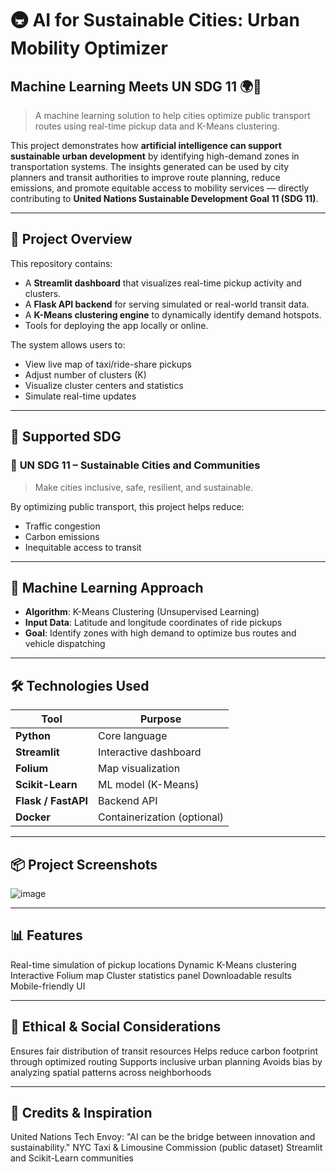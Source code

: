 # 🚇 AI for Sustainable Cities: Urban Mobility Optimizer  
## Machine Learning Meets UN SDG 11 🌍🤖

> A machine learning solution to help cities optimize public transport routes using real-time pickup data and K-Means clustering.

This project demonstrates how **artificial intelligence can support sustainable urban development** by identifying high-demand zones in transportation systems. The insights generated can be used by city planners and transit authorities to improve route planning, reduce emissions, and promote equitable access to mobility services — directly contributing to **United Nations Sustainable Development Goal 11 (SDG 11)**.

---

## 🔧 Project Overview

This repository contains:

- A **Streamlit dashboard** that visualizes real-time pickup activity and clusters.
- A **Flask API backend** for serving simulated or real-world transit data.
- A **K-Means clustering engine** to dynamically identify demand hotspots.
- Tools for deploying the app locally or online.

The system allows users to:
- View live map of taxi/ride-share pickups
- Adjust number of clusters (K)
- Visualize cluster centers and statistics
- Simulate real-time updates

---

## 🎯 Supported SDG

### 🎯 **UN SDG 11 – Sustainable Cities and Communities**
> Make cities inclusive, safe, resilient, and sustainable.

By optimizing public transport, this project helps reduce:
- Traffic congestion
- Carbon emissions
- Inequitable access to transit

---

## 🧠 Machine Learning Approach

- **Algorithm**: K-Means Clustering (Unsupervised Learning)
- **Input Data**: Latitude and longitude coordinates of ride pickups
- **Goal**: Identify zones with high demand to optimize bus routes and vehicle dispatching

---

## 🛠 Technologies Used

| Tool | Purpose |
|------|---------|
| **Python** | Core language |
| **Streamlit** | Interactive dashboard |
| **Folium** | Map visualization |
| **Scikit-Learn** | ML model (K-Means) |
| **Flask / FastAPI** | Backend API |
| **Docker** | Containerization (optional) |

---

## 📦 Project Screenshots
![image](https://github.com/user-attachments/assets/34216369-3020-4557-bd5b-2551210a6f13)



---
## 📊 Features
Real-time simulation of pickup locations
Dynamic K-Means clustering
Interactive Folium map
Cluster statistics panel
Downloadable results
Mobile-friendly UI

---

## 🧭 Ethical & Social Considerations
Ensures fair distribution of transit resources
Helps reduce carbon footprint through optimized routing
Supports inclusive urban planning
Avoids bias by analyzing spatial patterns across neighborhoods

---

## 📄 Credits & Inspiration
United Nations Tech Envoy: "AI can be the bridge between innovation and sustainability."
NYC Taxi & Limousine Commission (public dataset)
Streamlit and Scikit-Learn communities
